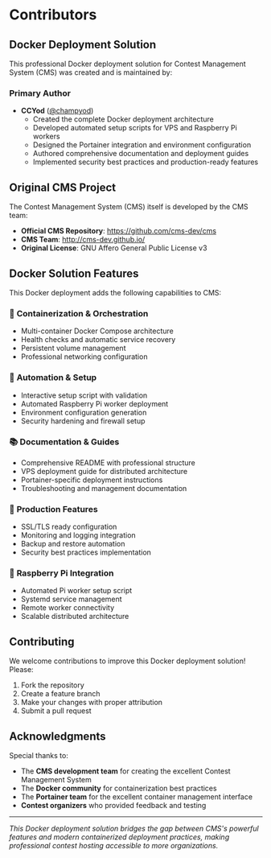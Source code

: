 # Contributors

## Docker Deployment Solution

This professional Docker deployment solution for Contest Management System (CMS) was created and is maintained by:

### Primary Author
- **CCYod** ([@champyod](https://github.com/champyod))
  - Created the complete Docker deployment architecture
  - Developed automated setup scripts for VPS and Raspberry Pi workers  
  - Designed the Portainer integration and environment configuration
  - Authored comprehensive documentation and deployment guides
  - Implemented security best practices and production-ready features

## Original CMS Project

The Contest Management System (CMS) itself is developed by the CMS team:
- **Official CMS Repository**: https://github.com/cms-dev/cms
- **CMS Team**: http://cms-dev.github.io/
- **Original License**: GNU Affero General Public License v3

## Docker Solution Features

This Docker deployment adds the following capabilities to CMS:

### 🐳 **Containerization & Orchestration**
- Multi-container Docker Compose architecture
- Health checks and automatic service recovery
- Persistent volume management
- Professional networking configuration

### 🚀 **Automation & Setup**
- Interactive setup script with validation
- Automated Raspberry Pi worker deployment
- Environment configuration generation
- Security hardening and firewall setup

### 📚 **Documentation & Guides**
- Comprehensive README with professional structure
- VPS deployment guide for distributed architecture
- Portainer-specific deployment instructions
- Troubleshooting and management documentation

### 🔧 **Production Features**
- SSL/TLS ready configuration
- Monitoring and logging integration
- Backup and restore automation
- Security best practices implementation

### 🍓 **Raspberry Pi Integration**
- Automated Pi worker setup script
- Systemd service management
- Remote worker connectivity
- Scalable distributed architecture

## Contributing

We welcome contributions to improve this Docker deployment solution! Please:

1. Fork the repository
2. Create a feature branch
3. Make your changes with proper attribution
4. Submit a pull request

## Acknowledgments

Special thanks to:
- The **CMS development team** for creating the excellent Contest Management System
- The **Docker community** for containerization best practices
- The **Portainer team** for the excellent container management interface
- **Contest organizers** who provided feedback and testing

---

*This Docker deployment solution bridges the gap between CMS's powerful features and modern containerized deployment practices, making professional contest hosting accessible to more organizations.*
